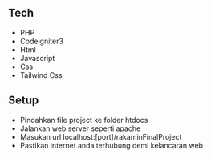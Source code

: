
## Tech

- PHP
- Codeigniter3
- Html
- Javascript
- Css 
- Tailwind Css

## Setup

- Pindahkan file project ke folder htdocs
- Jalankan web server seperti apache
- Masukan url localhost:[port]/rakaminFinalProject
- Pastikan internet anda terhubung demi kelancaran web

